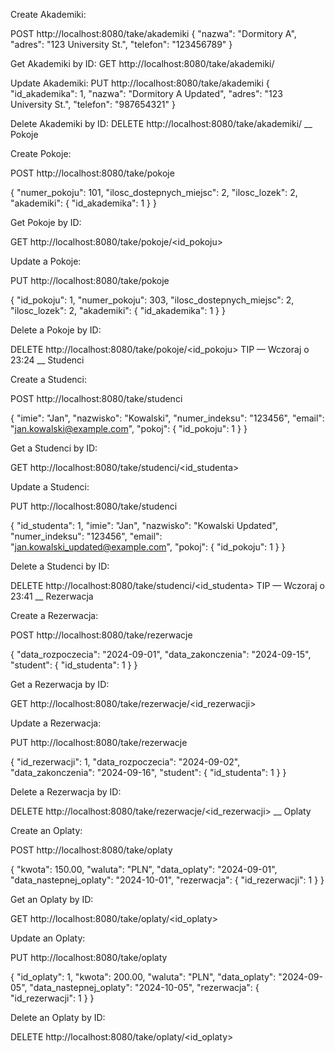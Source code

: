 Create Akademiki:

POST http://localhost:8080/take/akademiki
{
  "nazwa": "Dormitory A",
  "adres": "123 University St.",
  "telefon": "123456789"
}

Get Akademiki by ID:
GET http://localhost:8080/take/akademiki/<id>

Update Akademiki:
PUT http://localhost:8080/take/akademiki
{
  "id_akademika": 1,
  "nazwa": "Dormitory A Updated",
  "adres": "123 University St.",
  "telefon": "987654321"
}


Delete Akademiki by ID:
DELETE http://localhost:8080/take/akademiki/<id>
__
Pokoje

Create Pokoje:

POST http://localhost:8080/take/pokoje

{
  "numer_pokoju": 101,
  "ilosc_dostepnych_miejsc": 2,
  "ilosc_lozek": 2,
  "akademiki": {
    "id_akademika": 1
  }
}


Get Pokoje by ID:

GET http://localhost:8080/take/pokoje/<id_pokoju>

Update a Pokoje:

PUT http://localhost:8080/take/pokoje

{
  "id_pokoju": 1,
  "numer_pokoju": 303,
  "ilosc_dostepnych_miejsc": 2,
  "ilosc_lozek": 2,
  "akademiki": {
    "id_akademika": 1
  }
}

Delete a Pokoje by ID:

DELETE http://localhost:8080/take/pokoje/<id_pokoju>
TIP — Wczoraj o 23:24
__
Studenci

Create a Studenci:

POST http://localhost:8080/take/studenci

{
  "imie": "Jan",
  "nazwisko": "Kowalski",
  "numer_indeksu": "123456",
  "email": "jan.kowalski@example.com",
  "pokoj": {
    "id_pokoju": 1
  }
}

Get a Studenci by ID:

GET http://localhost:8080/take/studenci/<id_studenta>

Update a Studenci:

PUT http://localhost:8080/take/studenci

{
  "id_studenta": 1,
  "imie": "Jan",
  "nazwisko": "Kowalski Updated",
  "numer_indeksu": "123456",
  "email": "jan.kowalski_updated@example.com",
  "pokoj": {
    "id_pokoju": 1
  }
}

Delete a Studenci by ID:

DELETE http://localhost:8080/take/studenci/<id_studenta>
TIP — Wczoraj o 23:41
__
Rezerwacja

Create a Rezerwacja:

POST http://localhost:8080/take/rezerwacje

{
  "data_rozpoczecia": "2024-09-01",
  "data_zakonczenia": "2024-09-15",
  "student": {
    "id_studenta": 1
  }
}

Get a Rezerwacja by ID:

GET http://localhost:8080/take/rezerwacje/<id_rezerwacji>

Update a Rezerwacja:

PUT http://localhost:8080/take/rezerwacje

{
  "id_rezerwacji": 1,
  "data_rozpoczecia": "2024-09-02",
  "data_zakonczenia": "2024-09-16",
  "student": {
    "id_studenta": 1
  }
}

Delete a Rezerwacja by ID:

DELETE http://localhost:8080/take/rezerwacje/<id_rezerwacji>
__
Oplaty

Create an Oplaty:

POST http://localhost:8080/take/oplaty

{
  "kwota": 150.00,
  "waluta": "PLN",
  "data_oplaty": "2024-09-01",
  "data_nastepnej_oplaty": "2024-10-01",
  "rezerwacja": {
    "id_rezerwacji": 1
  }
}

Get an Oplaty by ID:

GET http://localhost:8080/take/oplaty/<id_oplaty>

Update an Oplaty:

PUT http://localhost:8080/take/oplaty

{
  "id_oplaty": 1,
  "kwota": 200.00,
  "waluta": "PLN",
  "data_oplaty": "2024-09-05",
  "data_nastepnej_oplaty": "2024-10-05",
  "rezerwacja": {
    "id_rezerwacji": 1
  }
}

Delete an Oplaty by ID:

DELETE http://localhost:8080/take/oplaty/<id_oplaty>